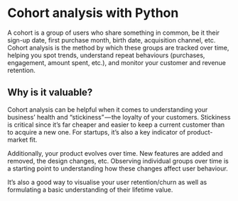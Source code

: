 # Cohort analysis with Python

A cohort is a group of users who share something in common, be it their sign-up date, first purchase month, birth date, acquisition channel, etc. Cohort analysis is the method by which these groups are tracked over time, helping you spot trends, understand repeat behaviours (purchases, engagement, amount spent, etc.), and monitor your customer and revenue retention.

## Why is it valuable?
Cohort analysis can be helpful when it comes to understanding your business’ health and “stickiness” — the loyalty of your customers. Stickiness is critical since it’s far cheaper and easier to keep a current customer than to acquire a new one. For startups, it’s also a key indicator of product-market fit.

Additionally, your product evolves over time. New features are added and removed, the design changes, etc. Observing individual groups over time is a starting point to understanding how these changes affect user behaviour.

It’s also a good way to visualise your user retention/churn as well as formulating a basic understanding of their lifetime value.

